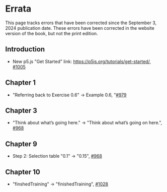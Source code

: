 # Errata

This page tracks errors that have been corrected since the September 3, 2024 publication date. These errors have been corrected in the website version of the book, but not the print edition.

## Introduction

- New p5.js "Get Started" link: https://p5js.org/tutorials/get-started/, [#1005](https://github.com/nature-of-code/noc-book-2/issues/1005)

## Chapter 1

- "Referring back to Exercise 0.6" -> Example 0.6, "[#979](https://github.com/nature-of-code/noc-book-2/pull/979)

## Chapter 3

- "Think about what’s going here." -> "Think about what’s going on here.", [#968](https://github.com/nature-of-code/noc-book-2/pull/968)

## Chapter 9

- Step 2: Selection table "0.1" -> "0.15", [#968](https://github.com/nature-of-code/noc-book-2/pull/968)

## Chapter 10

- "finshedTraining" -> "finishedTraining", [#1028](https://github.com/nature-of-code/noc-book-2/issues/1028)
